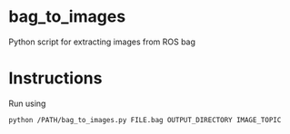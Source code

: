 # bag_to_images
Python script for extracting images from ROS bag
# Instructions

Run using
```
python /PATH/bag_to_images.py FILE.bag OUTPUT_DIRECTORY IMAGE_TOPIC
```
